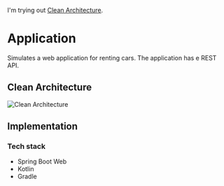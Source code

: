I'm trying out [Clean Architecture](https://blog.cleancoder.com/uncle-bob/2012/08/13/the-clean-architecture.html).

# Application
Simulates a web application for renting cars. The application has e REST API.

## Clean Architecture
![Clean Architecture](https://blog.cleancoder.com/uncle-bob/images/2012-08-13-the-clean-architecture/CleanArchitecture.jpg)

## Implementation

### Tech stack
* Spring Boot Web
* Kotlin
* Gradle

